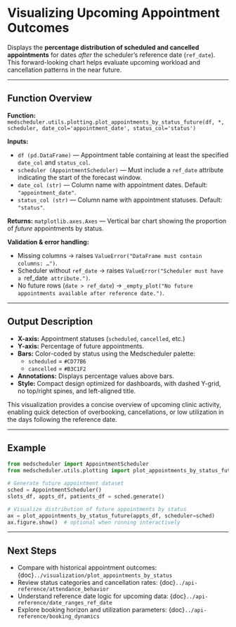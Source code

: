 # Visualizing Upcoming Appointment Outcomes

Displays the **percentage distribution of scheduled and cancelled appointments** for dates *after* the scheduler’s reference date (`ref_date`). This forward-looking chart helps evaluate upcoming workload and cancellation patterns in the near future.

---

## Function Overview
**Function:** `medscheduler.utils.plotting.plot_appointments_by_status_future(df, *, scheduler, date_col='appointment_date', status_col='status')`

**Inputs:**
- `df (pd.DataFrame)` — Appointment table containing at least the specified `date_col` and `status_col`.
- `scheduler (AppointmentScheduler)` — Must include a `ref_date` attribute indicating the start of the forecast window.
- `date_col (str)` — Column name with appointment dates. Default: `"appointment_date"`.
- `status_col (str)` — Column name with appointment statuses. Default: `"status"`.

**Returns:** `matplotlib.axes.Axes` — Vertical bar chart showing the proportion of *future* appointments by status.

**Validation & error handling:**
- Missing columns → raises `ValueError("DataFrame must contain columns: …")`.
- Scheduler without `ref_date` → raises `ValueError("Scheduler must have a `ref_date` attribute.")`.
- No future rows (`date > ref_date`) → `_empty_plot("No future appointments available after reference date.")`.

---

## Output Description
- **X-axis:** Appointment statuses (`scheduled`, `cancelled`, etc.)
- **Y-axis:** Percentage of future appointments.
- **Bars:** Color-coded by status using the Medscheduler palette:
  - `scheduled` = `#CD77B6`
  - `cancelled` = `#B3C1F2`
- **Annotations:** Displays percentage values above bars.
- **Style:** Compact design optimized for dashboards, with dashed Y-grid, no top/right spines, and left-aligned title.

This visualization provides a concise overview of upcoming clinic activity, enabling quick detection of overbooking, cancellations, or low utilization in the days following the reference date.

---

## Example
```python
from medscheduler import AppointmentScheduler
from medscheduler.utils.plotting import plot_appointments_by_status_future

# Generate future appointment dataset
sched = AppointmentScheduler()
slots_df, appts_df, patients_df = sched.generate()

# Visualize distribution of future appointments by status
ax = plot_appointments_by_status_future(appts_df, scheduler=sched)
ax.figure.show()  # optional when running interactively
```

---

## Next Steps
- Compare with historical appointment outcomes: {doc}`../visualization/plot_appointments_by_status`
- Review status categories and cancellation rates: {doc}`../api-reference/attendance_behavior`
- Understand reference date logic for upcoming data: {doc}`../api-reference/date_ranges_ref_date`
- Explore booking horizon and utilization parameters: {doc}`../api-reference/booking_dynamics`


